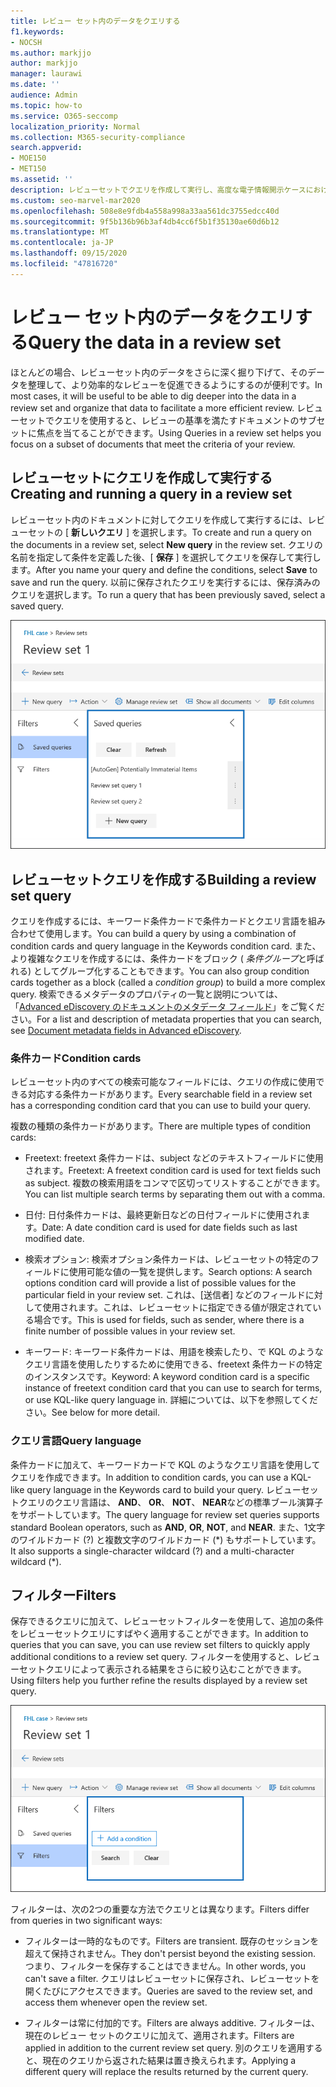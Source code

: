 ```yaml
---
title: レビュー セット内のデータをクエリする
f1.keywords:
- NOCSH
ms.author: markjjo
author: markjjo
manager: laurawi
ms.date: ''
audience: Admin
ms.topic: how-to
ms.service: O365-seccomp
localization_priority: Normal
ms.collection: M365-security-compliance
search.appverid:
- MOE150
- MET150
ms.assetid: ''
description: レビューセットでクエリを作成して実行し、高度な電子情報開示ケースにおけるより効率的なレビューのためにデータを整理する方法について説明します。
ms.custom: seo-marvel-mar2020
ms.openlocfilehash: 508e8e9fdb4a558a998a33aa561dc3755edcc40d
ms.sourcegitcommit: 9f5b136b96b3af4db4cc6f5b1f35130ae60d6b12
ms.translationtype: MT
ms.contentlocale: ja-JP
ms.lasthandoff: 09/15/2020
ms.locfileid: "47816720"
---
```

# <a name="query-the-data-in-a-review-set"></a><span data-ttu-id="97b28-103">レビュー セット内のデータをクエリする</span><span class="sxs-lookup"><span data-stu-id="97b28-103">Query the data in a review set</span></span>

<span data-ttu-id="97b28-104">ほとんどの場合、レビューセット内のデータをさらに深く掘り下げて、そのデータを整理して、より効率的なレビューを促進できるようにするのが便利です。</span><span class="sxs-lookup"><span data-stu-id="97b28-104">In most cases, it will be useful to be able to dig deeper into the data in a review set and organize that data to facilitate a more efficient review.</span></span> <span data-ttu-id="97b28-105">レビューセットでクエリを使用すると、レビューの基準を満たすドキュメントのサブセットに焦点を当てることができます。</span><span class="sxs-lookup"><span data-stu-id="97b28-105">Using Queries in a review set helps you focus on a subset of documents that meet the criteria of your review.</span></span>

## <a name="creating-and-running-a-query-in-a-review-set"></a><span data-ttu-id="97b28-106">レビューセットにクエリを作成して実行する</span><span class="sxs-lookup"><span data-stu-id="97b28-106">Creating and running a query in a review set</span></span>

<span data-ttu-id="97b28-107">レビューセット内のドキュメントに対してクエリを作成して実行するには、レビューセットの [ **新しいクエリ** ] を選択します。</span><span class="sxs-lookup"><span data-stu-id="97b28-107">To create and run a query on the documents in a review set, select **New query** in the review set.</span></span> <span data-ttu-id="97b28-108">クエリの名前を指定して条件を定義した後、[ **保存** ] を選択してクエリを保存して実行します。</span><span class="sxs-lookup"><span data-stu-id="97b28-108">After you name your query and define the conditions, select **Save** to save and run the query.</span></span> <span data-ttu-id="97b28-109">以前に保存されたクエリを実行するには、保存済みのクエリを選択します。</span><span class="sxs-lookup"><span data-stu-id="97b28-109">To run a query that has been previously saved, select a saved query.</span></span>

![Set クエリを確認する](../media/AeDReviewSetQueries.png)

## <a name="building-a-review-set-query"></a><span data-ttu-id="97b28-111">レビューセットクエリを作成する</span><span class="sxs-lookup"><span data-stu-id="97b28-111">Building a review set query</span></span>

<span data-ttu-id="97b28-112">クエリを作成するには、キーワード条件カードで条件カードとクエリ言語を組み合わせて使用します。</span><span class="sxs-lookup"><span data-stu-id="97b28-112">You can build a query by using a combination of condition cards and query language in the Keywords condition card.</span></span> <span data-ttu-id="97b28-113">また、より複雑なクエリを作成するには、条件カードをブロック ( *条件グループ*と呼ばれる) としてグループ化することもできます。</span><span class="sxs-lookup"><span data-stu-id="97b28-113">You can also group condition cards together as a block (called a *condition group*) to build a more complex query.</span></span> <span data-ttu-id="97b28-114">検索できるメタデータのプロパティの一覧と説明については、「[Advanced eDiscovery のドキュメントのメタデータ フィールド](document-metadata-fields-in-Advanced-eDiscovery.md)」をご覧ください。</span><span class="sxs-lookup"><span data-stu-id="97b28-114">For a list and description of metadata properties that you can search, see [Document metadata fields in Advanced eDiscovery](document-metadata-fields-in-Advanced-eDiscovery.md).</span></span>

### <a name="condition-cards"></a><span data-ttu-id="97b28-115">条件カード</span><span class="sxs-lookup"><span data-stu-id="97b28-115">Condition cards</span></span>

<span data-ttu-id="97b28-116">レビューセット内のすべての検索可能なフィールドには、クエリの作成に使用できる対応する条件カードがあります。</span><span class="sxs-lookup"><span data-stu-id="97b28-116">Every searchable field in a review set has a corresponding condition card that you can use to build your query.</span></span>

<span data-ttu-id="97b28-117">複数の種類の条件カードがあります。</span><span class="sxs-lookup"><span data-stu-id="97b28-117">There are multiple types of condition cards:</span></span>

- <span data-ttu-id="97b28-118">Freetext: freetext 条件カードは、subject などのテキストフィールドに使用されます。</span><span class="sxs-lookup"><span data-stu-id="97b28-118">Freetext: A freetext condition card is used for text fields such as subject.</span></span> <span data-ttu-id="97b28-119">複数の検索用語をコンマで区切ってリストすることができます。</span><span class="sxs-lookup"><span data-stu-id="97b28-119">You can list multiple search terms by separating them out with a comma.</span></span>

- <span data-ttu-id="97b28-120">日付: 日付条件カードは、最終更新日などの日付フィールドに使用されます。</span><span class="sxs-lookup"><span data-stu-id="97b28-120">Date: A date condition card is used for date fields such as last modified date.</span></span>

- <span data-ttu-id="97b28-121">検索オプション: 検索オプション条件カードは、レビューセットの特定のフィールドに使用可能な値の一覧を提供します。</span><span class="sxs-lookup"><span data-stu-id="97b28-121">Search options: A search options condition card will provide a list of possible values for the particular field in your review set.</span></span> <span data-ttu-id="97b28-122">これは、[送信者] などのフィールドに対して使用されます。これは、レビューセットに指定できる値が限定されている場合です。</span><span class="sxs-lookup"><span data-stu-id="97b28-122">This is used for fields, such as sender, where there is a finite number of possible values in your review set.</span></span>

- <span data-ttu-id="97b28-123">キーワード: キーワード条件カードは、用語を検索したり、で KQL のようなクエリ言語を使用したりするために使用できる、freetext 条件カードの特定のインスタンスです。</span><span class="sxs-lookup"><span data-stu-id="97b28-123">Keyword: A keyword condition card is a specific instance of freetext condition card that you can use to search for terms, or use KQL-like query language in.</span></span> <span data-ttu-id="97b28-124">詳細については、以下を参照してください。</span><span class="sxs-lookup"><span data-stu-id="97b28-124">See below for more detail.</span></span>

### <a name="query-language"></a><span data-ttu-id="97b28-125">クエリ言語</span><span class="sxs-lookup"><span data-stu-id="97b28-125">Query language</span></span>

<span data-ttu-id="97b28-126">条件カードに加えて、キーワードカードで KQL のようなクエリ言語を使用してクエリを作成できます。</span><span class="sxs-lookup"><span data-stu-id="97b28-126">In addition to condition cards, you can use a KQL-like query language in the Keywords card to build your query.</span></span> <span data-ttu-id="97b28-127">レビューセットクエリのクエリ言語は、 **AND**、 **OR**、 **NOT**、 **NEAR**などの標準ブール演算子をサポートしています。</span><span class="sxs-lookup"><span data-stu-id="97b28-127">The query language for review set queries supports standard Boolean operators, such as **AND**, **OR**, **NOT**, and **NEAR**.</span></span> <span data-ttu-id="97b28-128">また、1文字のワイルドカード (?) と複数文字のワイルドカード (\*) もサポートしています。</span><span class="sxs-lookup"><span data-stu-id="97b28-128">It also supports a single-character wildcard (?) and a multi-character wildcard (\*).</span></span>

## <a name="filters"></a><span data-ttu-id="97b28-129">フィルター</span><span class="sxs-lookup"><span data-stu-id="97b28-129">Filters</span></span>

<span data-ttu-id="97b28-130">保存できるクエリに加えて、レビューセットフィルターを使用して、追加の条件をレビューセットクエリにすばやく適用することができます。</span><span class="sxs-lookup"><span data-stu-id="97b28-130">In addition to queries that you can save, you can use review set filters to quickly apply additional conditions to a review set query.</span></span> <span data-ttu-id="97b28-131">フィルターを使用すると、レビューセットクエリによって表示される結果をさらに絞り込むことができます。</span><span class="sxs-lookup"><span data-stu-id="97b28-131">Using filters help you further refine the results displayed by a review set query.</span></span>

![設定フィルターを確認する](../media/AeDReviewSetFilters.png)

<span data-ttu-id="97b28-133">フィルターは、次の2つの重要な方法でクエリとは異なります。</span><span class="sxs-lookup"><span data-stu-id="97b28-133">Filters differ from queries in two significant ways:</span></span>

- <span data-ttu-id="97b28-134">フィルターは一時的なものです。</span><span class="sxs-lookup"><span data-stu-id="97b28-134">Filters are transient.</span></span> <span data-ttu-id="97b28-135">既存のセッションを超えて保持されません。</span><span class="sxs-lookup"><span data-stu-id="97b28-135">They don't persist beyond the existing session.</span></span> <span data-ttu-id="97b28-136">つまり、フィルターを保存することはできません。</span><span class="sxs-lookup"><span data-stu-id="97b28-136">In other words, you can't save a filter.</span></span> <span data-ttu-id="97b28-137">クエリはレビューセットに保存され、レビューセットを開くたびにアクセスできます。</span><span class="sxs-lookup"><span data-stu-id="97b28-137">Queries are saved to the review set, and access them whenever open the review set.</span></span>

- <span data-ttu-id="97b28-138">フィルターは常に付加的です。</span><span class="sxs-lookup"><span data-stu-id="97b28-138">Filters are always additive.</span></span> <span data-ttu-id="97b28-139">フィルターは、現在のレビュー セットのクエリに加えて、適用されます。</span><span class="sxs-lookup"><span data-stu-id="97b28-139">Filters are applied in addition to the current review set query.</span></span> <span data-ttu-id="97b28-140">別のクエリを適用すると、現在のクエリから返された結果は置き換えられます。</span><span class="sxs-lookup"><span data-stu-id="97b28-140">Applying a different query will replace the results returned by the current query.</span></span>

